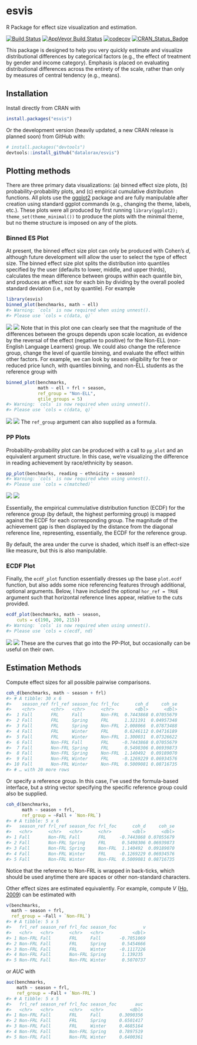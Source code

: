 
<!-- README.md is generated from README.Rmd. Please edit that file -->

# esvis

R Package for effect size visualization and estimation.

[![Build
Status](https://travis-ci.org/datalorax/esvis.svg?branch=master)](https://travis-ci.org/datalorax/esvis)
[![AppVeyor Build
Status](https://ci.appveyor.com/api/projects/status/github/datalorax/esvis?branch=master&svg=true)](https://ci.appveyor.com/project/datalorax/esvis)
[![codecov](https://codecov.io/gh/datalorax/esvis/branch/master/graph/badge.svg)](https://codecov.io/gh/datalorax/esvis)
[![CRAN\_Status\_Badge](http://www.r-pkg.org/badges/version/esvis)](https://cran.r-project.org/package=esvis)

This package is designed to help you very quickly estimate and visualize
distributional differences by categorical factors (e.g., the effect of
treatment by gender and income category). Emphasis is placed on
evaluating distributional differences across the entirety of the scale,
rather than only by measures of central tendency (e.g., means).

## Installation

Install directly from CRAN with

``` r
install.packages("esvis")
```

Or the development version (heavily updated, a new CRAN release is
planned soon) from GitHub with:

``` r
# install.packages("devtools")
devtools::install_github("datalorax/esvis")
```

## Plotting methods

There are three primary data visualizations: (a) binned effect size
plots, (b) probability-probability plots, and (c) empirical cumulative
distribution functions. All plots use the
[ggplot2](http://ggplot2.tidyverse.org) package and are fully
manipulable after creation using standard ggplot commands (e.g.,
changing the theme, labels, etc.). These plots were all produced by
first running `library(ggplot2); theme_set(theme_minimal())` to produce
the plots with the minimal theme, but no theme structure is imposed on
any of the plots.

### Binned ES Plot

At present, the binned effect size plot can only be produced with
Cohen’s *d*, although future development will allow the user to select
the type of effect size. The binned effect size plot splits the
distribution into quantiles specified by the user (defaults to lower,
middle, and upper thirds), calculates the mean difference between groups
within each quantile bin, and produces an effect size for each bin by
dividing by the overall pooled standard deviation (i.e., not by
quantile). For example

``` r
library(esvis)
binned_plot(benchmarks, math ~ ell)
#> Warning: `cols` is now required when using unnest().
#> Please use `cols = c(data, q)`
```

![](README-binned_plot1-1.png)<!-- -->
![](https://github.com/datalorax/esvis/raw/master/docs/README-binned_plot1-1.png)
Note that in this plot one can clearly see that the magnitude of the
differences between the groups depends upon scale location, as evidence
by the reversal of the effect (negative to positive) for the Non-ELL
(non-English Language Learners) group. We could also change the
reference group, change the level of quantile binning, and evaluate the
effect within other factors. For example, we can look by season
eligibility for free or reduced price lunch, with quantiles binning, and
non-ELL students as the reference group with

``` r
binned_plot(benchmarks, 
            math ~ ell + frl + season, 
            ref_group = "Non-ELL",
            qtile_groups = 5)
#> Warning: `cols` is now required when using unnest().
#> Please use `cols = c(data, q)`
```

![](README-binned_plot2-1.png)<!-- -->
![](https://github.com/datalorax/esvis/raw/master/docs/README-binned_plot2-1.png)
The `ref_group` argument can also supplied as a formula.

### PP Plots

Probability-probability plot can be produced with a call to `pp_plot`
and an equivalent argument structure. In this case, we’re visualizing
the difference in reading achievement by race/ethnicity by season.

``` r
pp_plot(benchmarks, reading ~ ethnicity + season)
#> Warning: `cols` is now required when using unnest().
#> Please use `cols = c(matched)`
```

![](README-pp_plot1-1.png)<!-- -->
![](https://github.com/datalorax/esvis/raw/master/docs/README-pp_plot1-1.png)

Essentially, the empirical cummulative distribution function (ECDF) for
the reference group (by default, the highest performing group) is mapped
against the ECDF for each corresponding group. The magnitude of the
achievement gap is then displayed by the distance from the diagonal
reference line, representing, essentially, the ECDF for the reference
group.

By default, the area under the curve is shaded, which itself is an
effect-size like measure, but this is also manipulable.

### ECDF Plot

Finally, the `ecdf_plot` function essentially dresses up the base
`plot.ecdf` function, but also adds some nice referencing features
through additional, optional arguments. Below, I have included the
optional `hor_ref = TRUE` argument such that horizontal reference lines
appear, relative to the cuts provided.

``` r
ecdf_plot(benchmarks, math ~ season, 
    cuts = c(190, 200, 215))
#> Warning: `cols` is now required when using unnest().
#> Please use `cols = c(ecdf, nd)`
```

![](README-ecdf_plot-1.png)<!-- -->
![](https://github.com/datalorax/esvis/raw/master/docs/README-ecdf_plot-1.png)
These are the curves that go into the PP-Plot, but occasionally can be
useful on their own.

## Estimation Methods

Compute effect sizes for all possible pairwise comparisons.

``` r
coh_d(benchmarks, math ~ season + frl)
#> # A tibble: 30 x 6
#>    season_ref frl_ref season_foc frl_foc      coh_d     coh_se
#>    <chr>      <chr>   <chr>      <chr>        <dbl>      <dbl>
#>  1 Fall       FRL     Fall       Non-FRL  0.7443868 0.07055679
#>  2 Fall       FRL     Spring     FRL      1.321191  0.04957348
#>  3 Fall       FRL     Spring     Non-FRL  2.008066  0.07873488
#>  4 Fall       FRL     Winter     FRL      0.6246112 0.04716189
#>  5 Fall       FRL     Winter     Non-FRL  1.300031  0.07326622
#>  6 Fall       Non-FRL Fall       FRL     -0.7443868 0.07055679
#>  7 Fall       Non-FRL Spring     FRL      0.5498306 0.06939873
#>  8 Fall       Non-FRL Spring     Non-FRL  1.140492  0.09189070
#>  9 Fall       Non-FRL Winter     FRL     -0.1269229 0.06934576
#> 10 Fall       Non-FRL Winter     Non-FRL  0.5009081 0.08716735
#> # … with 20 more rows
```

Or specify a reference group. In this case, I’ve used the formula-based
interface, but a string vector specifying the specific reference group
could also be supplied.

``` r
coh_d(benchmarks, 
      math ~ season + frl, 
      ref_group = ~Fall + `Non-FRL`)
#> # A tibble: 5 x 6
#>   season_ref frl_ref season_foc frl_foc      coh_d     coh_se
#>   <chr>      <chr>   <chr>      <chr>        <dbl>      <dbl>
#> 1 Fall       Non-FRL Fall       FRL     -0.7443868 0.07055679
#> 2 Fall       Non-FRL Spring     FRL      0.5498306 0.06939873
#> 3 Fall       Non-FRL Spring     Non-FRL  1.140492  0.09189070
#> 4 Fall       Non-FRL Winter     FRL     -0.1269229 0.06934576
#> 5 Fall       Non-FRL Winter     Non-FRL  0.5009081 0.08716735
```

Notice that the reference to Non-FRL is wrapped in back-ticks, which
should be used anytime there are spaces or other non-standard
characters.

Other effect sizes are estimated equivalently. For example, compute *V*
([Ho, 2009](https://www.jstor.org/stable/40263526?seq=1#page_scan_tab_contents))
can be estimated with

``` r
v(benchmarks, 
  math ~ season + frl, 
  ref_group = ~Fall + `Non-FRL`)
#> # A tibble: 5 x 5
#>   frl_ref season_ref frl_foc season_foc          v
#>   <chr>   <chr>      <chr>   <chr>           <dbl>
#> 1 Non-FRL Fall       FRL     Fall       -0.7051069
#> 2 Non-FRL Fall       FRL     Spring      0.5454666
#> 3 Non-FRL Fall       FRL     Winter     -0.1117226
#> 4 Non-FRL Fall       Non-FRL Spring      1.139235 
#> 5 Non-FRL Fall       Non-FRL Winter      0.5070737
```

or *AUC* with

``` r
auc(benchmarks, 
    math ~ season + frl, 
    ref_group = ~Fall + `Non-FRL`)
#> # A tibble: 5 x 5
#>   frl_ref season_ref frl_foc season_foc       auc
#>   <chr>   <chr>      <chr>   <chr>          <dbl>
#> 1 Non-FRL Fall       FRL     Fall       0.3090356
#> 2 Non-FRL Fall       FRL     Spring     0.6501417
#> 3 Non-FRL Fall       FRL     Winter     0.4685164
#> 4 Non-FRL Fall       Non-FRL Spring     0.7897519
#> 5 Non-FRL Fall       Non-FRL Winter     0.6400361
```
